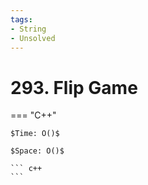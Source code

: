 ```yaml
---
tags:
- String
- Unsolved
---
```



# 293. Flip Game

=== "C++"

    $Time: O()$

    $Space: O()$

    ``` c++
    ```